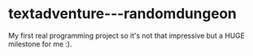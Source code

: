 # textadventure---randomdungeon
My first real programming project so it's not that impressive but a HUGE milestone for me :).
